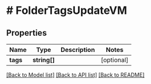 # # FolderTagsUpdateVM

## Properties

Name | Type | Description | Notes
------------ | ------------- | ------------- | -------------
**tags** | **string[]** |  | [optional]

[[Back to Model list]](../../README.md#models) [[Back to API list]](../../README.md#endpoints) [[Back to README]](../../README.md)
